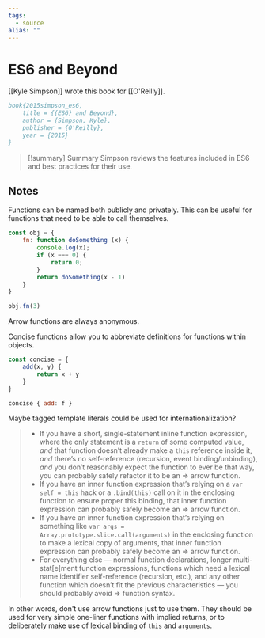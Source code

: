 ```yaml
---
tags: 
  - source
alias: ""
---
```

# ES6 and Beyond
[[Kyle Simpson]] wrote this book for [[O'Reilly]].

```bibtex
book{2015simpson_es6,
	title = {{ES6} and Beyond},
	author = {Simpson, Kyle},
	publisher = {O'Reilly},
	year = {2015}
}
```

> [!summary] Summary
> Simpson reviews the features included in ES6 and best practices for their use.


## Notes
Functions can be named both publicly and privately.  This can be useful for functions that need to be able to call themselves.

```js
const obj = {
	fn: function doSomething (x) {
		console.log(x);
		if (x === 0) { 
			return 0; 
		}
		return doSomething(x - 1)
	}
}

obj.fn(3)
```

Arrow functions are always anonymous.

Concise functions allow you to abbreviate definitions for functions within objects.
```js
const concise = {
	add(x, y) {
		return x + y
	}
}

concise { add: f }
```

Maybe tagged template literals could be used for internationalization?

> - If you have a short, single-statement inline function expression, where the only statement is a `return` of some computed value, *and* that function doesn’t already make a `this` reference inside it, *and* there’s no self-reference (recursion, event binding/unbinding), *and* you don’t reasonably expect the function to ever be that way, you can probably safely refactor it to be an => arrow function.
> - If you have an inner function expression that’s relying on a `var self = this` hack or a `.bind(this)` call on it in the enclosing function to ensure proper this binding, that inner function expression can probably safely become an => arrow function.
> - If you have an inner function expression that’s relying on something like `var args = Array.prototype.slice.call(arguments)` in the enclosing function to make a lexical copy of arguments, that inner function expression can probably safely become an => arrow function.
> - For everything else — normal function declarations, longer multi-stat[e]ment function expressions, functions which need a lexical name identifier self-reference (recursion, etc.), and any other function which doesn’t fit the previous characteristics — you should probably avoid => function syntax.

In other words, don't use arrow functions just to use them. They should be used for very simple one-liner functions with implied returns, or to deliberately make use of lexical binding of `this` and `arguments`.

